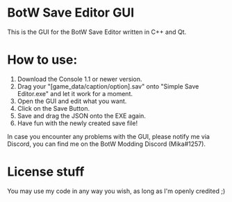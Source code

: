 # BotW Save Editor GUI
This is the GUI for the BotW Save Editor written in C++ and Qt.

# How to use:
1.  Download the Console 1.1 or newer version.
2.  Drag your "\[game_data/caption/option\].sav" onto "Simple Save Editor.exe" and let it work for a moment.
3.  Open the GUI and edit what you want.
4.  Click on the Save Button.
5.  Save and drag the JSON onto the EXE again.
6.  Have fun with the newly created save file!

In case you encounter any problems with the GUI, please notify me via Discord, you can find me on the BotW Modding Discord (Mika#1257).

# License stuff
You may use my code in any way you wish, as long as I'm openly credited ;)
